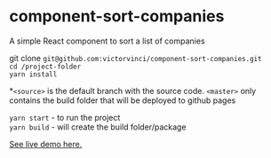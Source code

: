 # component-sort-companies
A simple React component to sort a list of companies

git clone `git@github.com:victorvinci/component-sort-companies.git`<br>
`cd /project-folder` <br>
`yarn install`

*`<source>` is the default branch with the source code. `<master>` only contains the build folder that will be deployed to github pages

`yarn start` - to run the project <br>
`yarn build` - will create the build folder/package

[See live demo here.](https://victorvinci.github.io/component-sort-companies/)
